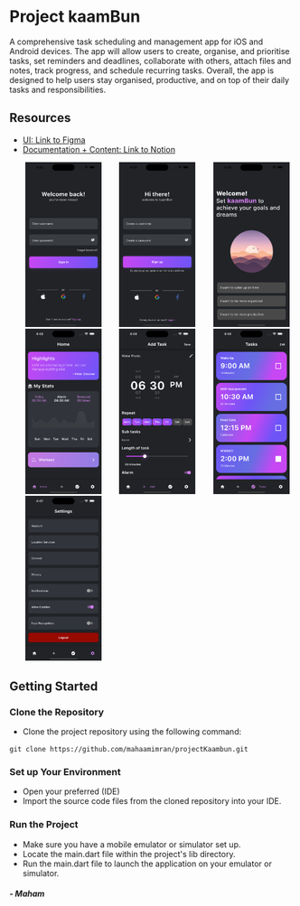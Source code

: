 # Project kaamBun
A comprehensive task scheduling and management app for iOS and Android devices. The app will allow users to create, organise, and prioritise tasks, set reminders and deadlines, collaborate with others, attach files and notes, track progress, and schedule recurring tasks. Overall, the app is designed to help users stay organised, productive, and on top of their daily tasks and responsibilities.

## Resources
- [UI: Link to Figma](https://www.figma.com/file/ttKYQyYslsNT59QHtDhB5v/ProjectkaamBun?t=ezV9R72XMtsjZ65Q-1)
- [Documentation + Content: Link to Notion](https://square-airboat-7ac.notion.site/project-5fd5093bd81a4fa884c975ed64ee57e6)

&nbsp;&nbsp;&nbsp;&nbsp;&nbsp;&nbsp;
<img src="https://github.com/mahaamimran/projectKaambun/blob/main/UI/SignIn.png" alt="Sign In" width="135" height="292.5">
&nbsp;&nbsp;&nbsp;&nbsp;&nbsp;&nbsp;
<img src="https://github.com/mahaamimran/projectKaambun/blob/main/UI/SignUp.png" alt="Sign Up" width="135" height="292.5">
&nbsp;&nbsp;&nbsp;&nbsp;&nbsp;&nbsp;
<img src="https://github.com/mahaamimran/projectKaambun/blob/main/UI/Welcome.png" alt="Welcome" width="135" height="292.5">
&nbsp;&nbsp;&nbsp;&nbsp;&nbsp;&nbsp;
<img src="https://github.com/mahaamimran/projectKaambun/blob/main/UI/Home.png" alt="Home" width="135" height="292.5">
&nbsp;&nbsp;&nbsp;&nbsp;&nbsp;&nbsp;
<img src="https://github.com/mahaamimran/projectKaambun/blob/main/UI/AddTasks.png" alt="Add Tasks" width="135" height="292.5">
&nbsp;&nbsp;&nbsp;&nbsp;&nbsp;&nbsp;
<img src="https://github.com/mahaamimran/projectKaambun/blob/main/UI/Tasks.png" alt="Tasks" width="135" height="292.5">
&nbsp;&nbsp;&nbsp;&nbsp;&nbsp;&nbsp;
<img src="https://github.com/mahaamimran/projectKaambun/blob/main/UI/Settings.png" alt="Settings" width="135" height="292.5">

## Getting Started
### Clone the Repository
- Clone the project repository using the following command:
```
git clone https://github.com/mahaamimran/projectKaambun.git
```
### Set up Your Environment
- Open your preferred (IDE) 
- Import the source code files from the cloned repository into your IDE.
### Run the Project
- Make sure you have a mobile emulator or simulator set up.
- Locate the main.dart file within the project's lib directory.
- Run the main.dart file to launch the application on your emulator or simulator.
##### - Maham
